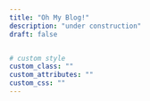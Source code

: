 ```yaml
---
title: "Oh My Blog!"
description: "under construction"
draft: false


# custom style
custom_class: "" 
custom_attributes: "" 
custom_css: ""
---
```

